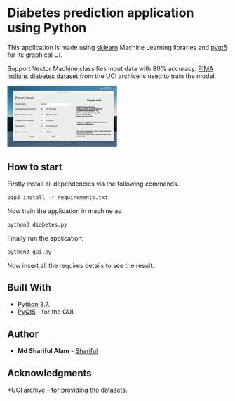 # Diabetes prediction application using Python

This application is made using [sklearn](https://en.wikipedia.org/wiki/Scikit-learn) Machine Learning libraries and [pyqt5](https://pypi.org/project/PyQt5/) for its graphical UI. 

Support Vector Machine classifies input data with 80% accuracy. [PIMA Indians diabetes dataset](https://archive.ics.uci.edu/ml/datasets/diabetes) from the UCI archive is used to train the model.

<img src="./screenshots/Screenshot.png" width="250">

## How to start

Firstly install all dependencies via the following commands.

```bash
pip3 install -r requirements.txt
```

Now train the application in machine as

```bash
python3 diabetes.py
```

Finally run the application:

```bash
python3 gui.py
```
Now insert all the requires details to see the result.

## Built With
* [Python 3.7](https://www.python.org/downloads/).
* [PyQt5](https://pypi.org/project/PyQt5/) - for the GUI.

## Author

* **Md Shariful Alam** - [Shariful](https://github.com/Shourov1)

## Acknowledgments

*[UCI archive](https://archive.ics.uci.edu/ml/index.php) - for providing the datasets.
